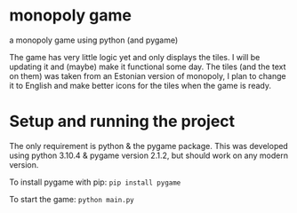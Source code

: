 # monopoly game
a monopoly game using python (and pygame)

The game has very little logic yet and only displays the tiles. I will be updating it and (maybe) make it functional some day. The tiles (and the text on them) was taken from an Estonian version of monopoly, I plan to change it to English and make better icons for the tiles when the game is ready.


Setup and running the project
=============================
The only requirement is python & the pygame package.
This was developed using python 3.10.4 & pygame version 2.1.2, but should work on any modern version.

To install pygame with pip: `pip install pygame`

To start the game: `python main.py`
